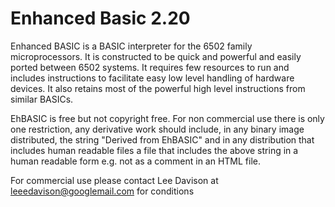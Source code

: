 # Enhanced Basic 2.20
Enhanced BASIC is a BASIC interpreter for the 6502 family microprocessors. It
is constructed to be quick and powerful and easily ported between 6502 systems.
It requires few resources to run and includes instructions to facilitate easy
low level handling of hardware devices. It also retains most of the powerful
high level instructions from similar BASICs.

EhBASIC is free but not copyright free. For non commercial use there is only one
restriction, any derivative work should include, in any binary image distributed,
the string "Derived from EhBASIC" and in any distribution that includes human
readable files a file that includes the above string in a human readable form
e.g. not as a comment in an HTML file.

For commercial use please contact Lee Davison at leeedavison@googlemail.com
for conditions
